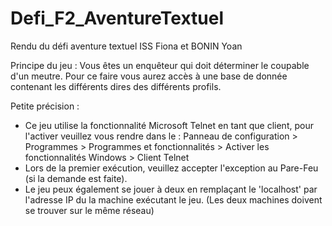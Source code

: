 # Defi_F2_AventureTextuel
Rendu du défi aventure textuel ISS Fiona et BONIN Yoan


Principe du jeu :
Vous êtes un enquêteur qui doit déterminer le coupable d'un meutre. Pour ce faire vous aurez accès à une base de donnée contenant les différents dires des différents profils.

Petite précision :
- Ce jeu utilise la fonctionnalité Microsoft Telnet en tant que client, pour l'activer veuillez vous rendre dans le : 
Panneau de configuration > Programmes > Programmes et fonctionnalités > Activer les fonctionnalités Windows > Client Telnet
- Lors de la premier exécution, veuillez accepter l'exception au Pare-Feu (si la demande est faite).
- Le jeu peux également se jouer à deux en remplaçant le 'localhost' par l'adresse IP du la machine exécutant le jeu. (Les deux machines doivent se trouver sur le même réseau)
